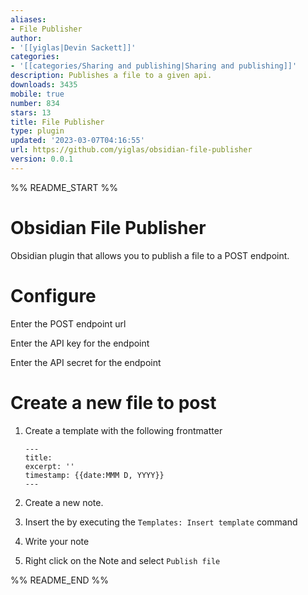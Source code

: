 ```yaml
---
aliases:
- File Publisher
author:
- '[[yiglas|Devin Sackett]]'
categories:
- '[[categories/Sharing and publishing|Sharing and publishing]]'
description: Publishes a file to a given api.
downloads: 3435
mobile: true
number: 834
stars: 13
title: File Publisher
type: plugin
updated: '2023-03-07T04:16:55'
url: https://github.com/yiglas/obsidian-file-publisher
version: 0.0.1
---
```


%% README_START %%

# Obsidian File Publisher

Obsidian plugin that allows you to publish a file to a POST endpoint.

# Configure

Enter the POST endpoint url

Enter the API key for the endpoint

Enter the API secret for the endpoint

# Create a new file to post

1. Create a template with the following frontmatter

   ```
   ---
   title:
   excerpt: ''
   timestamp: {{date:MMM D, YYYY}}
   ---
   ```

2. Create a new note.

3. Insert the by executing the `Templates: Insert template` command

4. Write your note

5. Right click on the Note and select `Publish file`


%% README_END %%